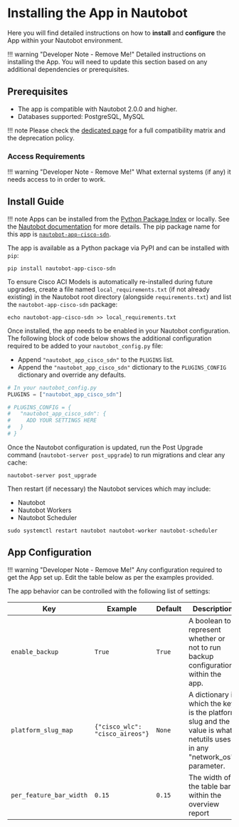 # Installing the App in Nautobot

Here you will find detailed instructions on how to **install** and **configure** the App within your Nautobot environment.

!!! warning "Developer Note - Remove Me!"
    Detailed instructions on installing the App. You will need to update this section based on any additional dependencies or prerequisites.

## Prerequisites

- The app is compatible with Nautobot 2.0.0 and higher.
- Databases supported: PostgreSQL, MySQL

!!! note
    Please check the [dedicated page](compatibility_matrix.md) for a full compatibility matrix and the deprecation policy.

### Access Requirements

!!! warning "Developer Note - Remove Me!"
    What external systems (if any) it needs access to in order to work.

## Install Guide

!!! note
    Apps can be installed from the [Python Package Index](https://pypi.org/) or locally. See the [Nautobot documentation](https://docs.nautobot.com/projects/core/en/stable/user-guide/administration/installation/app-install/) for more details. The pip package name for this app is [`nautobot-app-cisco-sdn`](https://pypi.org/project/nautobot-app-cisco-sdn/).

The app is available as a Python package via PyPI and can be installed with `pip`:

```shell
pip install nautobot-app-cisco-sdn
```

To ensure Cisco ACI Models is automatically re-installed during future upgrades, create a file named `local_requirements.txt` (if not already existing) in the Nautobot root directory (alongside `requirements.txt`) and list the `nautobot-app-cisco-sdn` package:

```shell
echo nautobot-app-cisco-sdn >> local_requirements.txt
```

Once installed, the app needs to be enabled in your Nautobot configuration. The following block of code below shows the additional configuration required to be added to your `nautobot_config.py` file:

- Append `"nautobot_app_cisco_sdn"` to the `PLUGINS` list.
- Append the `"nautobot_app_cisco_sdn"` dictionary to the `PLUGINS_CONFIG` dictionary and override any defaults.

```python
# In your nautobot_config.py
PLUGINS = ["nautobot_app_cisco_sdn"]

# PLUGINS_CONFIG = {
#   "nautobot_app_cisco_sdn": {
#     ADD YOUR SETTINGS HERE
#   }
# }
```

Once the Nautobot configuration is updated, run the Post Upgrade command (`nautobot-server post_upgrade`) to run migrations and clear any cache:

```shell
nautobot-server post_upgrade
```

Then restart (if necessary) the Nautobot services which may include:

- Nautobot
- Nautobot Workers
- Nautobot Scheduler

```shell
sudo systemctl restart nautobot nautobot-worker nautobot-scheduler
```

## App Configuration

!!! warning "Developer Note - Remove Me!"
    Any configuration required to get the App set up. Edit the table below as per the examples provided.

The app behavior can be controlled with the following list of settings:

| Key     | Example | Default | Description                          |
| ------- | ------ | -------- | ------------------------------------- |
| `enable_backup` | `True` | `True` | A boolean to represent whether or not to run backup configurations within the app. |
| `platform_slug_map` | `{"cisco_wlc": "cisco_aireos"}` | `None` | A dictionary in which the key is the platform slug and the value is what netutils uses in any "network_os" parameter. |
| `per_feature_bar_width` | `0.15` | `0.15` | The width of the table bar within the overview report |
